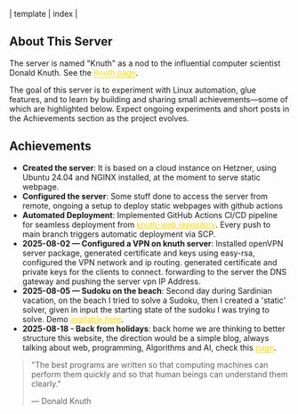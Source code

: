 | template | index |

## About This Server

The server is named "Knuth" as a nod to the influential computer scientist Donald Knuth. See the <a href="/knuth.html" style="color: #ffd700; text-decoration: none; border-bottom: 1px solid #ffd700;">Knuth page</a>.

The goal of this server is to experiment with Linux automation, glue features, and to learn by building and sharing small achievements—some of which are highlighted below. Expect ongoing experiments and short posts in the Achievements section as the project evolves.

## Achievements

- **Created the server**: It is based on a cloud instance on Hetzner, using Ubuntu 24.04 and NGINX installed, at the moment to serve static webpage.
- **Configured the server**: Some stuff done to access the server from remote, ongoing a setup to deploy static webpages with github actions
- **Automated Deployment**: Implemented GitHub Actions CI/CD pipeline for seamless deployment from <a href="https://github.com/ane1990/knuth-web" style="color: #ffd700;">knuth-web repository</a>. Every push to main branch triggers automatic deployment via SCP.
- **2025-08-02 — Configured a VPN on knuth server**: Installed openVPN server package, generated certificate and keys using easy-rsa, configured the VPN network and ip routing. generated certificate and private keys for the clients to connect. forwarding to the server the DNS gateway and pushing the server vpn IP Address.
- **2025-08-05 — Sudoku on the beach**: Second day during Sardinian vacation, on the beach I tried to solve a Sudoku, then I created a 'static' solver, given in input the starting state of the sudoku I was trying to solve. Demo <a href="/sudoku_solver.html" style="color: #ffd700;">available here</a>.
- **2025-08-18 - Back from holidays**: back home we are thinking to better structure this website, the direction would be a simple blog, always talking about web, programming, Algorithms and AI, check this <a href="/01-blog-a-new-starting-after-holidays.html" style="color: #ffd700; text-decoration: none; border-bottom: 1px solid #ffd700;">page</a>. 

> "The best programs are written so that computing machines can perform them quickly and so that human beings can understand them clearly."
>
> — Donald Knuth


